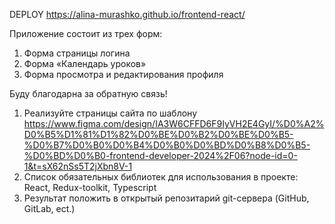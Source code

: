 DEPLOY https://alina-murashko.github.io/frontend-react/

Приложение состоит из трех форм:
1. Форма страницы логина
2. Форма «Календарь уроков»
3. Форма просмотра и редактирования профиля

Буду благодарна за обратную связь! 
1) Реализуйте страницы сайта по шаблону
https://www.figma.com/design/IA3W6CFFD6F9IyVH2E4GyI/%D0%A2%D0%B5%D1%81%D1%82%D0%BE%D0%B2%D0%BE%D0%B5-%D0%B7%D0%B0%D0%B4%D0%B0%D0%BD%D0%B8%D0%B5-%D0%BD%D0%B0-frontend-developer-2024%2F06?node-id=0-1&t=sX62nSs5T2jXbn8V-1
2) Cписок обязательных библиотек для использования в проекте: React, Redux-toolkit, Typescript
3) Результат положить в открытый репозитарий git-сервера (GitHub, GitLab, ect.)
